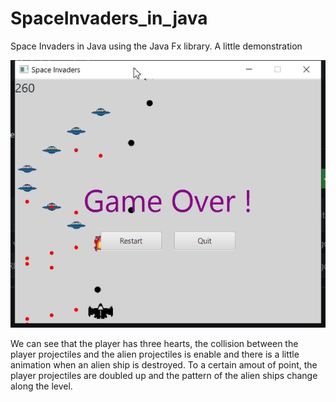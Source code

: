 # SpaceInvaders_in_java
Space Invaders in Java using the Java Fx library. A little demonstration

<img src="https://github.com/pinos19/SpaceInvaders_in_java/blob/main/images/demo.gif"/>

We can see that the player has three hearts, the collision between the player projectiles and the alien projectiles is enable and there is a little animation when an alien ship is destroyed. To a certain amout of point, the player projectiles are doubled up and the pattern of the alien ships change along the level.

